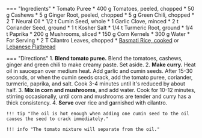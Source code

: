 === "Ingredients"
    * Tomato Puree
        * 400 g Tomatoes, peeled, chopped
        * 50 g Cashews
        * 5 g Ginger Root, peeled, chopped
        * 5 g Green Chili, chopped
    * 2 T Neural Oil
    * 1/2 t Cumin Seed, whole
    * 1 Garlic Clove, minced
    * 2 t Coriander Seed, ground
    * 1 t Kosher Salt
    * 1/4 t Turmeric Root, ground
    * 1/4 t Paprika
    * 200 g Mushrooms, sliced
    * 150 g Corn Kernels
    * 300 g Water
    * For Serving
        * 2 T Cilantro Leaves, chopped
        * [Basmati Rice, cooked](../rice/basmati-rice.md) or [Lebanese Flatbread](../bread/flatbreads/lebanese-flatbread.md)

=== "Directions"
    1. **Blend tomato puree.** Blend the tomatoes, cashews, ginger and green chili to make creamy paste. Set aside.
    2. **Make curry.** Heat oil in saucepan over medium heat. Add garlic and cumin seeds. After 15-30 seconds, or when the cumin seeds crack, add the tomato puree, coriander, turmeric, paprika, and salt. Cook 3-4 minutes until it's reduced by about half.
    3. **Mix in corn and mushrooms**, and add water. Cook for 10-12 minutes, stirring occasionally, until corn and mushrooms are tender and curry has a thick consistency.
    4. **Serve** over rice and garnished with cilantro.

    !!! tip "The oil is hot enough when adding one cumin seed to the oil causes the seed to crack immediately."

    !!! info "The tomato mixture will separate from the oil."

[^manjula]:
    Jain, Manjula. ["Mushroom Corn Cashew Curry."](https://www.manjulaskitchen.com/mushroom-corn-cashew-curry/) _Manjula's Kitchen._ 21 September 2013.
